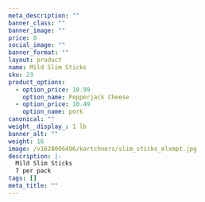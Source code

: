 ```yaml
---
meta_description: ""
banner_class: ""
banner_image: ""
price: 0
social_image: ""
banner_format: ""
layout: product
name: Mild Slim Sticks
sku: 23
product_options:
  - option_price: 10.99
    option_name: Pepperjack Cheese
  - option_price: 10.49
    option_name: pork
canonical: ""
weight__display_: 1 lb
banner_alt: ""
weight: 16
image: /v1628006496/kartchners/slim_sticks_mlxmpt.jpg
description: |-
  Mild Slim Sticks
  7 per pack
tags: []
meta_title: ""
---
```

